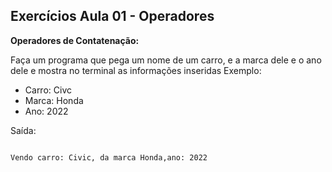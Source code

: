 
## Exercícios Aula 01 - Operadores
**Operadores de Contatenação:**

Faça um programa que pega um nome de um carro, e a marca dele e o ano dele e mostra no terminal as informações inseridas
Exemplo:

- Carro: Civc
- Marca: Honda
- Ano: 2022

Saída:
```

Vendo carro: Civic, da marca Honda,ano: 2022

```
<!--stackedit_data:
eyJoaXN0b3J5IjpbMTAzMzM3OTQyOCw2NDY3MzQxMzRdfQ==
-->
